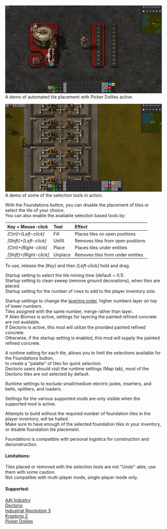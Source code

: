 [![](https://github.com/0n0w1c/Foundations/blob/main/graphics/thumbnails/place-thumbnail.png?raw=true)](https://www.youtube.com/embed/n1DdTgi3gu4)  
A demo of automated tile placement with Picker Dollies active.  

&NewLine;
[![](https://github.com/0n0w1c/Foundations/blob/main/graphics/thumbnails/tools-thumbnail.png?raw=true)](https://www.youtube.com/embed/-miukT1D6n0)  
A demo of some of the selection tools in action.  

&NewLine;
With the Foundations button, you can disable the placement of tiles or select the tile of your choice.  
You can also enable the available selection based tools by:  

| Key + Mouse-click       | Tool    | Effect                            |
| :---------------------- | :------ | :-------------------------------- |
| *[Ctrl]+[Left-click]*   | Fill    | Places tiles on open positions    |
| *[Shift]+[Left-click]*  | Unfill  | Removes tiles from open positions |
| *[Ctrl]+[Right-click]*  | Place   | Places tiles under entities       |
| *[Shift]+[Right-click]* | Unplace | Removes tiles from under entities |

To use, release the *[Key]* and then *[Left-click]* hold and drag.  

Startup setting to select the tile mining time (default = 0.1).  
Startup setting to clean sweep (remove ground decorations), when tiles are placed.  
Startup setting for the number of rows to add to the player inventory size.

Startup settings to change the [layering order](https://mods.factorio.com/mod/Foundations/faq), higher numbers layer on top of lower numbers.  
Tiles assigned with the same number, merge rather than layer.  
If Alien Biomes is active, settings for layering the painted refined concrete are not available.  
If Dectorio is active, this mod will utilize the provided painted refined concrete.  
Otherwise, if the startup setting is enabled, this mod will supply the painted refined concrete.  

A runtime setting for each tile, allows you to limit the selections available for the Foundations button,  
to create a "palatte" of tiles for quick selection.  
Dectorio users should visit the runtime settings (Map tab), most of the Dectorio tiles are not selected by default.  

Runtime settings to exclude small/medium electric poles, inserters, and belts, splitters, and loaders.  

Settings for the various supported mods are only visible when the supported mod is active.  

Attempts to build without the required number of foundation tiles in the player inventory, will be halted.  
Make sure to have enough of the selected foundation tiles in your inventory, or disable foundation tile placement.  

Foundations is compatible with personal logistics for construction and deconstruction.  

#### Limitations:  
Tiles placed or removed with the selection tools are not "Undo"-able, use them with some caution.  
Not compatible with multi-player mode, single-player mode only.  

#### Supported:
[AAI Industry](https://mods.factorio.com/mod/aai-industry)  
[Dectorio](https://mods.factorio.com/mod/Dectorio)  
[Industrial Revolution 3](https://mods.factorio.com/mod/IndustrialRevolution3)  
[Krastorio 2](https://mods.factorio.com/mod/Krastorio2)  
[Picker Dollies](https://mods.factorio.com/mod/PickerDollies)  
